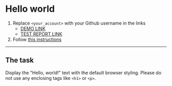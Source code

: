 # Hello world
1. Replace `<your_account>` with your Github username in the links
    - [DEMO LINK](https://<artur-shpontak>.github.io/layout_hello-world/) <br>
    - [TEST REPORT LINK](https://<artur-shpontak>.github.io/layout_hello-world/report/html_report/)
2. Follow [this instructions](https://mate-academy.github.io/layout_task-guideline/)
___

## The task 
Display the "Hello, world!" text with the default browser styling. Please do not 
use any enclosing tags like `<h1>` or `<p>`.
